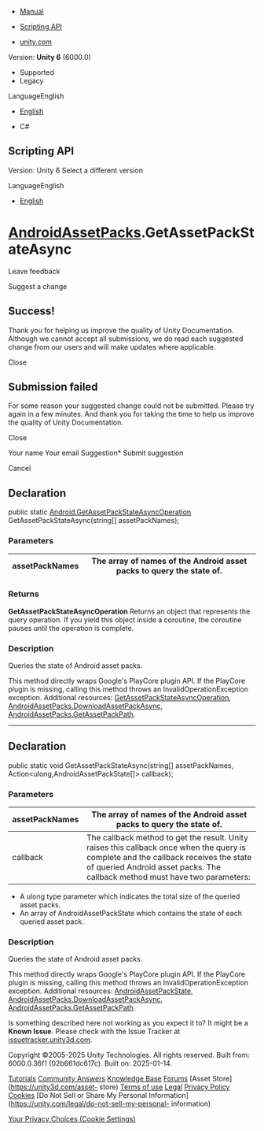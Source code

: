 [ ]()

  * [Manual](../Manual/index.html)
  * [Scripting API](../ScriptReference/index.html)

  * [unity.com](https://unity.com/)

Version: **Unity 6** (6000.0)

  * Supported
  * Legacy

LanguageEnglish

  * [English]()

  * C#

[ ](https://docs.unity3d.com)

## Scripting API

Version: Unity 6 Select a different version

LanguageEnglish

  * [English]()

#  [AndroidAssetPacks](Android.AndroidAssetPacks.html).GetAssetPackStateAsync

Leave feedback

Suggest a change

## Success!

Thank you for helping us improve the quality of Unity Documentation. Although
we cannot accept all submissions, we do read each suggested change from our
users and will make updates where applicable.

Close

## Submission failed

For some reason your suggested change could not be submitted. Please <a>try
again</a> in a few minutes. And thank you for taking the time to help us
improve the quality of Unity Documentation.

Close

Your name Your email Suggestion* Submit suggestion

Cancel

[ ]()

## Declaration

public static
[Android.GetAssetPackStateAsyncOperation](Android.GetAssetPackStateAsyncOperation.html)
GetAssetPackStateAsync(string[] assetPackNames);

### Parameters

assetPackNames | The array of names of the Android asset packs to query the state of.  
---|---  
  
### Returns

**GetAssetPackStateAsyncOperation** Returns an object that represents the
query operation. If you yield this object inside a coroutine, the coroutine
pauses until the operation is complete.

### Description

Queries the state of Android asset packs.

This method directly wraps Google's PlayCore plugin API. If the PlayCore
plugin is missing, calling this method throws an InvalidOperationException
exception. Additional resources:
[GetAssetPackStateAsyncOperation](Android.GetAssetPackStateAsyncOperation.html),
[AndroidAssetPacks.DownloadAssetPackAsync](Android.AndroidAssetPacks.DownloadAssetPackAsync.html),
[AndroidAssetPacks.GetAssetPackPath](Android.AndroidAssetPacks.GetAssetPackPath.html).

* * *

## Declaration

public static void GetAssetPackStateAsync(string[] assetPackNames,
Action<ulong,AndroidAssetPackState[]> callback);

### Parameters

assetPackNames | The array of names of the Android asset packs to query the state of.  
---|---  
callback | The callback method to get the result. Unity raises this callback once when the query is complete and the callback receives the state of queried Android asset packs. The callback method must have two parameters: 

  * A ulong type parameter which indicates the total size of the queried asset packs.
  * An array of AndroidAssetPackState which contains the state of each queried asset pack.

  
  
### Description

Queries the state of Android asset packs.

This method directly wraps Google's PlayCore plugin API. If the PlayCore
plugin is missing, calling this method throws an InvalidOperationException
exception. Additional resources:
[AndroidAssetPackState](Android.AndroidAssetPackState.html),
[AndroidAssetPacks.DownloadAssetPackAsync](Android.AndroidAssetPacks.DownloadAssetPackAsync.html),
[AndroidAssetPacks.GetAssetPackPath](Android.AndroidAssetPacks.GetAssetPackPath.html).

Is something described here not working as you expect it to? It might be a
**Known Issue**. Please check with the Issue Tracker at
[issuetracker.unity3d.com](https://issuetracker.unity3d.com).

Copyright ©2005-2025 Unity Technologies. All rights reserved. Built from:
6000.0.36f1 (02b661dc617c). Built on: 2025-01-14.

[Tutorials](https://unity3d.com/learn) [Community
Answers](https://answers.unity3d.com) [Knowledge
Base](https://support.unity3d.com/hc/en-us)
[Forums](https://forum.unity3d.com) [Asset Store](https://unity3d.com/asset-
store) [Terms of use](https://docs.unity3d.com/Manual/TermsOfUse.html)
[Legal](https://unity.com/legal) [Privacy
Policy](https://unity.com/legal/privacy-policy)
[Cookies](https://unity.com/legal/cookie-policy) [Do Not Sell or Share My
Personal Information](https://unity.com/legal/do-not-sell-my-personal-
information)

[Your Privacy Choices (Cookie Settings)](javascript:void\(0\);)


